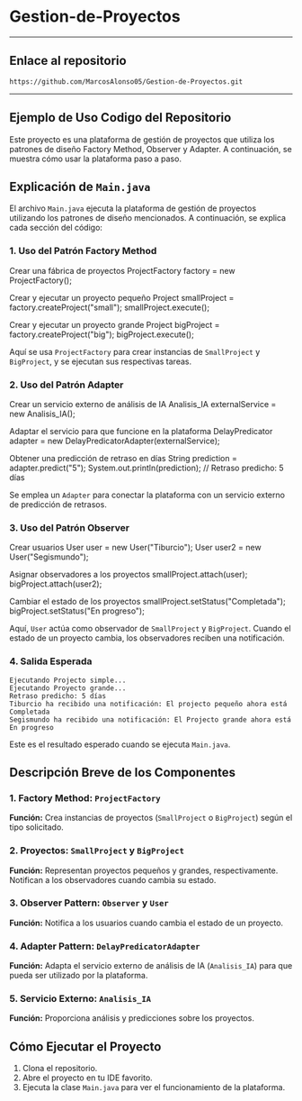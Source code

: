 # Gestion-de-Proyectos

---

## Enlace al repositorio

```
https://github.com/MarcosAlonso05/Gestion-de-Proyectos.git
```

---

## Ejemplo de Uso Codigo del Repositorio

Este proyecto es una plataforma de gestión de proyectos que utiliza los patrones de diseño Factory Method, Observer y Adapter. A continuación, se muestra cómo usar la plataforma paso a paso.

## Explicación de `Main.java`

El archivo `Main.java` ejecuta la plataforma de gestión de proyectos utilizando los patrones de diseño mencionados. A continuación, se explica cada sección del código:

### 1. Uso del Patrón Factory Method


Crear una fábrica de proyectos
ProjectFactory factory = new ProjectFactory();

Crear y ejecutar un proyecto pequeño
Project smallProject = factory.createProject("small");
smallProject.execute();

Crear y ejecutar un proyecto grande
Project bigProject = factory.createProject("big");
bigProject.execute();


Aquí se usa `ProjectFactory` para crear instancias de `SmallProject` y `BigProject`, y se ejecutan sus respectivas tareas.

### 2. Uso del Patrón Adapter

Crear un servicio externo de análisis de IA
Analisis_IA externalService = new Analisis_IA();

Adaptar el servicio para que funcione en la plataforma
DelayPredicator adapter = new DelayPredicatorAdapter(externalService);

Obtener una predicción de retraso en días
String prediction = adapter.predict("5");
System.out.println(prediction); // Retraso predicho: 5 días


Se emplea un `Adapter` para conectar la plataforma con un servicio externo de predicción de retrasos.

### 3. Uso del Patrón Observer

Crear usuarios
User user = new User("Tiburcio");
User user2 = new User("Segismundo");

Asignar observadores a los proyectos
smallProject.attach(user);
bigProject.attach(user2);

Cambiar el estado de los proyectos
smallProject.setStatus("Completada");
bigProject.setStatus("En progreso");


Aquí, `User` actúa como observador de `SmallProject` y `BigProject`. Cuando el estado de un proyecto cambia, los observadores reciben una notificación.

### 4. Salida Esperada

```plaintext
Ejecutando Projecto simple...
Ejecutando Proyecto grande...
Retraso predicho: 5 días
Tiburcio ha recibido una notificación: El projecto pequeño ahora está Completada
Segismundo ha recibido una notificación: El Projecto grande ahora está En progreso
```

Este es el resultado esperado cuando se ejecuta `Main.java`.


## Descripción Breve de los Componentes

### 1. Factory Method: `ProjectFactory`
**Función:** Crea instancias de proyectos (`SmallProject` o `BigProject`) según el tipo solicitado.

### 2. Proyectos: `SmallProject` y `BigProject`
**Función:** Representan proyectos pequeños y grandes, respectivamente. Notifican a los observadores cuando cambia su estado.

### 3. Observer Pattern: `Observer` y `User`
**Función:** Notifica a los usuarios cuando cambia el estado de un proyecto.

### 4. Adapter Pattern: `DelayPredicatorAdapter`
**Función:** Adapta el servicio externo de análisis de IA (`Analisis_IA`) para que pueda ser utilizado por la plataforma.

### 5. Servicio Externo: `Analisis_IA`
**Función:** Proporciona análisis y predicciones sobre los proyectos.

## Cómo Ejecutar el Proyecto

1. Clona el repositorio.
2. Abre el proyecto en tu IDE favorito.
3. Ejecuta la clase `Main.java` para ver el funcionamiento de la plataforma.
